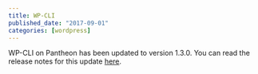 ```yaml
---
title: WP-CLI
published_date: "2017-09-01"
categories: [wordpress]
---
```

WP-CLI on Pantheon has been updated to version 1.3.0. You can read the release notes for this update [here](https://make.wordpress.org/cli/2017/08/08/version-1-3-0-released/).
